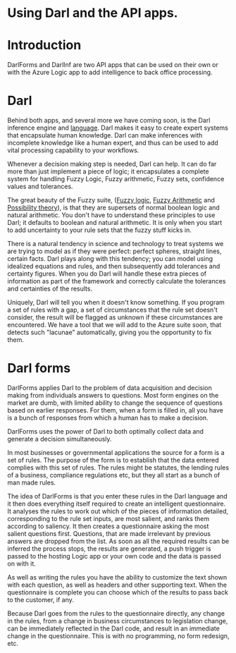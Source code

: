﻿Using Darl and the API apps.
============


# Introduction
DarlForms and DarlInf are two API apps that can be used on their own or with the Azure Logic app to add intelligence to back office processing.

# Darl 

Behind both apps, and several more we have coming soon, is the Darl inference engine and [language](darl). 
Darl makes it easy to create expert systems that encapsulate human knowledge. Darl can make inferences with incomplete knowledge like a human expert, and thus can be used to add vital processing capability to your workflows.

Whenever a decision making step is needed, Darl can help. 
It can do far more than just implement a piece of logic; it encapsulates a complete system for handling Fuzzy Logic, Fuzzy arithmetic, Fuzzy sets, confidence values and tolerances. 

The great beauty of the Fuzzy suite, ([Fuzzy logic](https://en.wikipedia.org/wiki/Fuzzy_logic), [Fuzzy Arithmetic](https://en.wikipedia.org/wiki/Fuzzy_mathematics) and [Possibility theory](https://en.wikipedia.org/wiki/Possibility_theory)), is that they are supersets of normal boolean logic and natural arithmetic. You don't have to understand these principles to use Darl; it defaults to boolean and natural arithmetic. It is only when you start to add uncertainty to your rule sets that the fuzzy stuff kicks in.

There is a natural tendency in science and technology to treat systems we are trying to model as if they were perfect: perfect spheres, straight lines, certain facts. Darl plays along with this tendency; you can model using idealized equations and rules, and then subsequently add tolerances and certainty figures. When you do Darl will handle these extra pieces of information as part of the framework and correctly calculate the tolerances and certainties of the results.

Uniquely, Darl will tell you when it doesn't know something. If you program a set of rules with a gap, a set of circumstances that the rule set doesn't consider, the result will be flagged as unknown if these circumstances are encountered.  We have a tool that we will add to the Azure suite soon, that detects such "lacunae" automatically, giving you the opportunity to fix them.

# Darl forms

DarlForms applies Darl to the problem of data acquisition and decision making from individuals answers to questions. Most form engines on the market are dumb, with limited ability to change the sequence of questions based on earlier responses. For them, when a form is filled in, all you have is a bunch of responses from which a human has to make a decision.

DarlForms uses the power of Darl to both optimally collect data and generate a decision simultaneously.

In most businesses or governmental applications the source for a form is a set of rules. The purpose of the form is to establish that the data entered complies with this set of rules. The rules might be statutes, the lending  rules of a business, compliance regulations etc, but they all start as a bunch of man made rules.

The idea of DarlForms is that you enter these rules in the Darl language and it then does everything itself required to create an intelligent questionnaire. 
It analyses the rules to work out which of the pieces of information detailed, corresponding to the rule set inputs, are most salient, and ranks them according to saliency. 
It then creates a questionnaire asking the most salient questions first. Questions, that are made irrelevant by previous answers are dropped from the list. 
As soon as all the required results can be inferred the process stops, the results are generated, a push trigger is passed to the hosting Logic app or your own code and the data is passed on with it. 

As well as writing the rules you have the ability to customize the text shown with each question, as well as headers and other supporting text. When the questionnaire is complete you can choose which of the results to pass back to the customer, if any. 

Because Darl goes from the rules to the questionnaire directly, any change in the rules, from a change in business circumstances to legislation change, can be immediately reflected in the Darl code, and result in an immediate change in the questionnaire. This is with no programming, no form redesign, etc. 
